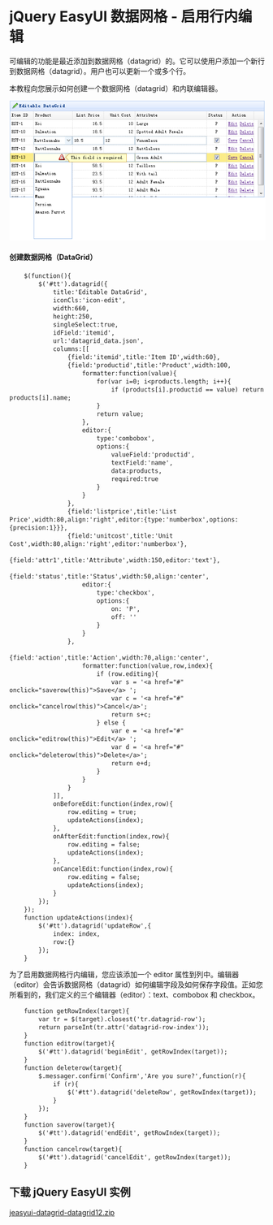 # jQuery EasyUI 数据网格 - 启用行内编辑

可编辑的功能是最近添加到数据网格（datagrid）的。它可以使用户添加一个新行到数据网格（datagrid）。用户也可以更新一个或多个行。

本教程向您展示如何创建一个数据网格（datagrid）和内联编辑器。

![](img/datagrid12_1.png)

#### 创建数据网格（DataGrid）

```
	$(function(){
		$('#tt').datagrid({
			title:'Editable DataGrid',
			iconCls:'icon-edit',
			width:660,
			height:250,
			singleSelect:true,
			idField:'itemid',
			url:'datagrid_data.json',
			columns:[[
				{field:'itemid',title:'Item ID',width:60},
				{field:'productid',title:'Product',width:100,
					formatter:function(value){
						for(var i=0; i<products.length; i++){
							if (products[i].productid == value) return products[i].name;
						}
						return value;
					},
					editor:{
						type:'combobox',
						options:{
							valueField:'productid',
							textField:'name',
							data:products,
							required:true
						}
					}
				},
				{field:'listprice',title:'List Price',width:80,align:'right',editor:{type:'numberbox',options:{precision:1}}},
				{field:'unitcost',title:'Unit Cost',width:80,align:'right',editor:'numberbox'},
				{field:'attr1',title:'Attribute',width:150,editor:'text'},
				{field:'status',title:'Status',width:50,align:'center',
					editor:{
						type:'checkbox',
						options:{
							on: 'P',
							off: ''
						}
					}
				},
				{field:'action',title:'Action',width:70,align:'center',
					formatter:function(value,row,index){
						if (row.editing){
							var s = '<a href="#" onclick="saverow(this)">Save</a> ';
							var c = '<a href="#" onclick="cancelrow(this)">Cancel</a>';
							return s+c;
						} else {
							var e = '<a href="#" onclick="editrow(this)">Edit</a> ';
							var d = '<a href="#" onclick="deleterow(this)">Delete</a>';
							return e+d;
						}
					}
				}
			]],
			onBeforeEdit:function(index,row){
				row.editing = true;
				updateActions(index);
			},
			onAfterEdit:function(index,row){
				row.editing = false;
				updateActions(index);
			},
			onCancelEdit:function(index,row){
				row.editing = false;
				updateActions(index);
			}
		});
	});
	function updateActions(index){
		$('#tt').datagrid('updateRow',{
			index: index,
			row:{}
		});
	}

```

为了启用数据网格行内编辑，您应该添加一个 editor 属性到列中。编辑器（editor）会告诉数据网格（datagrid）如何编辑字段及如何保存字段值。正如您所看到的，我们定义的三个编辑器（editor）：text、combobox 和 checkbox。

```
	function getRowIndex(target){
		var tr = $(target).closest('tr.datagrid-row');
		return parseInt(tr.attr('datagrid-row-index'));
	}
	function editrow(target){
		$('#tt').datagrid('beginEdit', getRowIndex(target));
	}
	function deleterow(target){
		$.messager.confirm('Confirm','Are you sure?',function(r){
			if (r){
				$('#tt').datagrid('deleteRow', getRowIndex(target));
			}
		});
	}
	function saverow(target){
		$('#tt').datagrid('endEdit', getRowIndex(target));
	}
	function cancelrow(target){
		$('#tt').datagrid('cancelEdit', getRowIndex(target));
	}

```

## 下载 jQuery EasyUI 实例

[jeasyui-datagrid-datagrid12.zip](/try/jeasyui/download/jeasyui-datagrid-datagrid12.zip)

 
